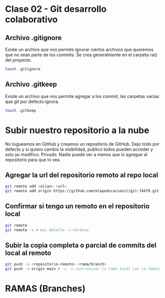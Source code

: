 # Clase 02 - Git desarrollo colaborativo

## Archivo .gitignore
Existe un archivo que nos permite ignorar ciertos archivos que queremos que no sean parte de los commits. Se crea generalmente en el carpeta raiz del proyecto.

```sh
touch .gitignore
```

## Archivo .gitkeep
Existe un archivo que nos permite agregar a los commit, las carpetas vacias que git por defecto ignora.

```sh
touch .gitkeep
```

# Subir nuestro repositorio a la nube
No logueamos en GitHub y creamos un repositorio de GitHub. Dejo todo por defecto y si quiero cambio la visibilidad, publico todos pueden acceder y solo yo modifico. Privado. Nadie puede ver a menos que lo agregue al repositorio para que lo vea.

## Agregar la url del repositorio remoto al repo local

```sh
git remote add <alias> <url>
git remote add origin https://github.com/mlapeducacionit/git-74479.git
```

## Confirmar si tengo un remoto en el repositorio local

```sh
git remote
git remote -v # mas detalle -v:verbose
```

## Subir la copia completa o parcial de commits del local al remoto

```sh
git push -u <repositorio-remoto> <rama/branch>
git push -u origin main # -u -> sincronizar la rama local con la remota. Solo la primera vez se agrega el flag/bandera -u
```




# RAMAS (Branches)

